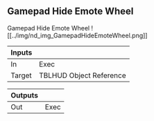 ## Gamepad Hide Emote Wheel
Gamepad Hide Emote Wheel
![[../img/nd_img_GamepadHideEmoteWheel.png]]

|Inputs||
|--|--|
| In | Exec |
| Target | TBLHUD Object Reference |

|Outputs||
|--|--|
| Out | Exec |
